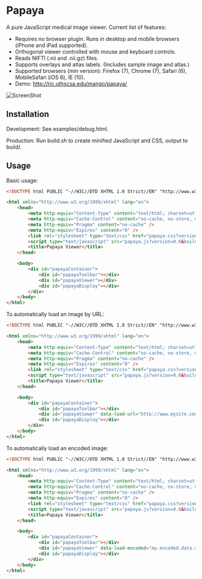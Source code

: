 Papaya
======

A pure JavaScript medical image viewer.  Current list of features:
- Requires no browser plugin.  Runs in desktop and mobile browsers (iPhone and iPad supported).
- Orthogonal viewer controlled with mouse and keyboard controls.
- Reads NIFTI (.nii and .nii.gz) files.
- Supports overlays and atlas labels.  (Includes sample image and atlas.)
- Supported browsers (min version): Firefox (7), Chrome (7), Safari (6), MobileSafari (iOS 6), IE (10).
- Demo: http://ric.uthscsa.edu/mango/papaya/

![ScreenShot](https://raw.github.com/rii-mango/Papaya/master/README-img.png)

Installation
------
Development: See examples/debug.html.

Production: Run build.sh to create minified JavaScript and CSS, output to build/.


Usage
------
Basic usage:
```html
<!DOCTYPE html PUBLIC "-//W3C//DTD XHTML 1.0 Strict//EN" "http://www.w3.org/TR/xhtml1/DTD/xhtml1-strict.dtd">

<html xmlns="http://www.w3.org/1999/xhtml" lang="en">
    <head>
        <meta http-equiv="Content-Type" content="text/html; charset=utf-8"/>
        <meta http-equiv="Cache-Control" content="no-cache, no-store, must-revalidate" />
        <meta http-equiv="Pragma" content="no-cache" />
        <meta http-equiv="Expires" content="0" />
        <link rel="stylesheet" type="text/css" href="papaya.css?version=0.6&build=48" />
        <script type="text/javascript" src="papaya.js?version=0.6&build=48"></script>
        <title>Papaya Viewer</title>
    </head>

    <body>
        <div id="papayaContainer">
            <div id="papayaToolbar"></div>
            <div id="papayaViewer"></div>
            <div id="papayaDisplay"></div>
        </div>
    </body>
</html>
```

To automatically load an image by URL:
```html
<!DOCTYPE html PUBLIC "-//W3C//DTD XHTML 1.0 Strict//EN" "http://www.w3.org/TR/xhtml1/DTD/xhtml1-strict.dtd">

<html xmlns="http://www.w3.org/1999/xhtml" lang="en">
    <head>
        <meta http-equiv="Content-Type" content="text/html; charset=utf-8"/>
        <meta http-equiv="Cache-Control" content="no-cache, no-store, must-revalidate" />
        <meta http-equiv="Pragma" content="no-cache" />
        <meta http-equiv="Expires" content="0" />
        <link rel="stylesheet" type="text/css" href="papaya.css?version=0.6&build=48" />
        <script type="text/javascript" src="papaya.js?version=0.6&build=48"></script>
        <title>Papaya Viewer</title>
    </head>

    <body>
        <div id="papayaContainer">
            <div id="papayaToolbar"></div>
            <div id="papayaViewer" data-load-url="http://www.mysite.com/myimages/myimage.nii.gz"></div>
            <div id="papayaDisplay"></div>
        </div>
    </body>
</html>
```

To automatically load an encoded image:
```html
<!DOCTYPE html PUBLIC "-//W3C//DTD XHTML 1.0 Strict//EN" "http://www.w3.org/TR/xhtml1/DTD/xhtml1-strict.dtd">

<html xmlns="http://www.w3.org/1999/xhtml" lang="en">
    <head>
        <meta http-equiv="Content-Type" content="text/html; charset=utf-8"/>
        <meta http-equiv="Cache-Control" content="no-cache, no-store, must-revalidate" />
        <meta http-equiv="Pragma" content="no-cache" />
        <meta http-equiv="Expires" content="0" />
        <link rel="stylesheet" type="text/css" href="papaya.css?version=0.6&build=48" />
        <script type="text/javascript" src="papaya.js?version=0.6&build=48"></script>
        <title>Papaya Viewer</title>
    </head>

    <body>
        <div id="papayaContainer">
            <div id="papayaToolbar"></div>
            <div id="papayaViewer" data-load-encoded="my.encoded.data.var"></div>
            <div id="papayaDisplay"></div>
        </div>
    </body>
</html>
```
